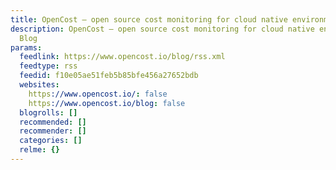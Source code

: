 ```yaml
---
title: OpenCost — open source cost monitoring for cloud native environments Blog
description: OpenCost — open source cost monitoring for cloud native environments
  Blog
params:
  feedlink: https://www.opencost.io/blog/rss.xml
  feedtype: rss
  feedid: f10e05ae51feb5b85bfe456a27652bdb
  websites:
    https://www.opencost.io/: false
    https://www.opencost.io/blog: false
  blogrolls: []
  recommended: []
  recommender: []
  categories: []
  relme: {}
---
```

